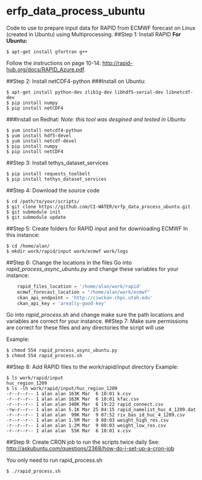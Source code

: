 # erfp_data_process_ubuntu
Code to use to prepare input data for RAPID from ECMWF forecast on Linux (created in Ubuntu) using Multiprocessing.
##Step 1: Install RAPID
**For Ubuntu:**
```
$ apt-get install gfortran g++
```
Follow the instructions on page 10-14: http://rapid-hub.org/docs/RAPID_Azure.pdf.

##Step 2: Install netCDF4-python
###Install on Ubuntu:
```
$ apt-get install python-dev zlib1g-dev libhdf5-serial-dev libnetcdf-dev 
$ pip install numpy
$ pip install netCDF4
```
###Install on Redhat:
*Note: this tool was desgined and tested in Ubuntu*
```
$ yum install netcdf4-python
$ yum install hdf5-devel
$ yum install netcdf-devel
$ pip install numpy
$ pip install netCDF4
```
##Step 3: Install tethys_dataset_services
```
$ pip install requests_toolbelt
$ pip install tethys_dataset_services
```
##Step 4: Download the source code
```
$ cd /path/to/your/scripts/
$ git clone https://github.com/CI-WATER/erfp_data_process_ubuntu.git
$ git submodule init
$ git submodule update
```
##Step 5: Create folders for RAPID input and for downloading ECMWF
In this instance:
```
$ cd /home/alan/
$ mkdir work/rapid/input work/ecmwf work/logs
```
##Step 6: Change the locations in the files
Go into *rapid_process_async_ubuntu.py* and change these variables for your instance:
```python
    rapid_files_location = '/home/alan/work/rapid'
    ecmwf_forecast_location = "/home/alan/work/ecmwf"
    ckan_api_endpoint = 'http://ciwckan.chpc.utah.edu'
    ckan_api_key = 'areally-good-key'
```
Go into *rapid_process.sh* and change make sure the path locations and variables are correct for your instance.
##Step 7: Make sure permissions are correct for these files and any directories the script will use

Example:
```
$ chmod 554 rapid_process_async_ubuntu.py
$ chmod 554 rapid_process.sh
```
##Step 8: Add RAPID files to the work/rapid/input directory
Example:
```
$ ls work/rapid/input
huc_region_1209
$ ls -lh work/rapid/input/huc_region_1209
-r--r--r-- 1 alan alan 163K Mar  6 10:01 k.csv
-r--r--r-- 1 alan alan 163K Mar  6 10:01 kfac.csv
-r--r--r-- 1 alan alan 340K Mar  6 19:22 rapid_connect.csv
-rw-r--r-- 1 alan alan 5.1K Mar 25 04:15 rapid_namelist_huc_4_1209.dat
-r--r--r-- 1 alan alan  99K Mar  9 07:52 riv_bas_id_huc_4_1209.csv
-r--r--r-- 1 alan alan 1.5M Mar  9 08:03 weight_high_res.csv
-r--r--r-- 1 alan alan 1.2M Mar  9 08:03 weight_low_res.csv
-r--r--r-- 1 alan alan  55K Mar  6 10:01 x.csv
```
##Step 9: Create CRON job to run the scripts twice daily
See: http://askubuntu.com/questions/2368/how-do-i-set-up-a-cron-job

You only need to run rapid_process.sh
```
$ ./rapid_process.sh
```
